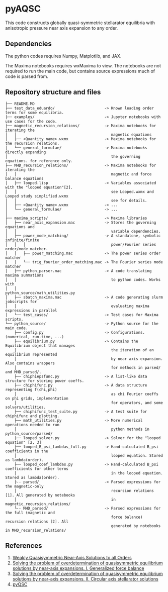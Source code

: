 # pyAQSC
This code constructs globally quasi-symmetric stellarator equilibria with
anisotropic pressure near axis expansion to any order.

## Dependencies
The python codes requires Numpy, Matplotlib, and JAX. 




The Maxima notebooks requires wxMaxima to view. The notebooks are not required to
run the main code, but contains source expressions much of code is parsed from.


## Repository structure and files
```
├── README.MD
├── test_data_eduardo/                      -> Known leading order terms for some equilibria.
├── examples/                               -> Jupyter notebooks with use cases for the code.
├── magnetic_recursion_relations/           -> Maxima notebooks for iterating the
│   │                                          magnetic equations
│   ├── <Quantity name>.wxmx                -> Maxima notebooks for the recursion relations.
│   └── general_formulae/                   -> Maxima notebooks directly expanding
│                                              the governing equations. for reference only.
├── MHD_recursion_relations/                -> Maxima notebooks for iterating the
│   │                                          magnetic and force balance equations
│   ├── looped.lisp                         -> Variables associated with the "looped equation"[2].
│   │                                          see Looped.wxmx and Looped study simplified.wxmx
│   │                                          see for details.
│   ├── <Quantity name>.wxmx                -> ...
│   └── general_formulae/                   -> ...
│                                          
├── maxima_scripts/                         -> Maxima libraries
│   ├── near_axis_expansion.mac             -> Stores the governing equations and
│   │                                          variable dependencies.
│   ├── power_mode_matching/                -> A standalone, symbolic infinite/finite
│   │   │                                      power/Fourier series order/mode matcher.
│   │   ├── power_matching.mac              -> The power series order matcher
│   │   └── trig_fourier_order_matching.mac -> The Fourier series mode matcher
│   ├── python_parser.mac                   -> A code translating maxima summations
│   │                                          to python codes. Works with
│   │                                          python_source/math_utilities.py
│   ├── sbatch_maxima.mac                   -> A code generating slurm jobscripts for
│   │                                          evaluating maxima expressions in parallel
│   └── test_cases/                         -> Test cases for Maxima scripts.
└── python_source/                          -> Python source for the main code.
    ├── config.py                           -> Configurations. (numerical, run-time, ...)
    ├── equilibrium.py                      -> Contains the Equilibrium object that manages
    │                                          the iteration of an equilibrium represented
    │                                          by near axis expansion. Also contains wrappers
    │                                          for methods in parsed/ and MHD_parsed/.
    ├── chiphiepsfunc.py                    -> A list-like data structure for storing power coeffs.
    ├── chiphifunc.py                       -> A data structure representing f(chi,phi)
    │                                          as chi Fourier coeffs on phi grids, implementation
    │                                          for operators, and some solvers/utilities.
    ├── chiphifunc_test_suite.py            -> A test suite for chiphifunc and plotting.
    ├── math_utilities.py                   -> More numerical operations needed to run
    │                                          python methods in python_source/parsed/
    ├── looped_solver.py                    -> Solver for the "looped equation" [2, 3]
    ├── looped_B_psi_lambdas_full.py        -> Hand-calculated B_psi coefficients in the
    │                                          looped equation. Stored as lambda(order).
    ├── looped_coef_lambdas.py              -> Hand-calculated B_psi coefficients for other terms  
    │                                          in the looped equation. Stored as lambda(order).
    ├-- parsed/                             -> Parsed expressions for the magnetic-only
    │                                          recursion relations [1]. All generated by notebooks
    │                                          in magnetic_recursion_relations/
    └-- MHD_parsed/                         -> Parsed expressions for the full (magnetic and
                                               force balance) recursion relations [2]. All
                                               generated by notebooks in MHD_recursion_relations/

```

## References
1. [Weakly Quasisymmetric Near-Axis Solutions to all Orders](https://doi.org/10.1063/5.0076583)
2. [Solving the problem of overdetermination of quasisymmetric equilibrium solutions by near-axis expansions. I. Generalized force balance](https://doi.org/10.1063/5.0027574)
3. [Solving the problem of overdetermination of quasisymmetric equilibrium solutions by near-axis expansions. II. Circular axis stellarator solutions](https://aip.scitation.org/doi/10.1063/5.0027575)
4. [pyQSC](https://github.com/landreman/pyQSC)
